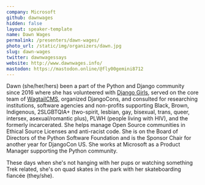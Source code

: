 ```yaml
---
company: Microsoft
github: dawnwages
hidden: false
layout: speaker-template
name: Dawn Wages
permalink: /presenters/dawn-wages/
photo_url: /static/img/organizers/dawn.jpg
slug: dawn-wages
twitter: dawnwagessays
website: http://www.dawnwages.info/
mastodon: https://mastodon.online/@fly00gemini8712
---
```


Dawn (she/her/hers) been a part of the Python and Django community since 2016 where she has volunteered with [Django Girls](https://djangogirls.org/en/), served on the core team of [WagtailCMS](https://github.com/wagtail/wagtail), organized DjangoCons, and consulted for researching institutions, software agencies and non-profits supporting Black, Brown, Indigenous, 2SLGBTQIA+  (two-spirit, lesbian, gay, bisexual, trans, queer, intersex, asexual/romantic plus), PLWH (people living with HIV), and the formerly incarcerated. She helps manage Open Source communities in Ethical Source Licenses and anti-racist code. She is on the Board of Directors of the Python Software Foundation and is the Sponsor Chair for another year for DjangoCon US. She works at Microsoft as a Product Manager supporting the Python community.

These days when she's not hanging with her pups or watching something Trek related, she's on quad skates in the park with her skateboarding fiancée (they/she).
